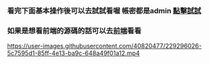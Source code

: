### 看完下面基本操作後可以去試試看喔 帳密都是admin [點擊試試](https://rongjhan.pythonanywhere.com)
### 如果是想看前端的源碼的話可以去[前端](https://github.com/rongjhan/dataEntry_frontEnd)看看


https://user-images.githubusercontent.com/40820477/229296026-5c7595d1-85ff-4e13-ba9c-648a49f01a12.mp4

